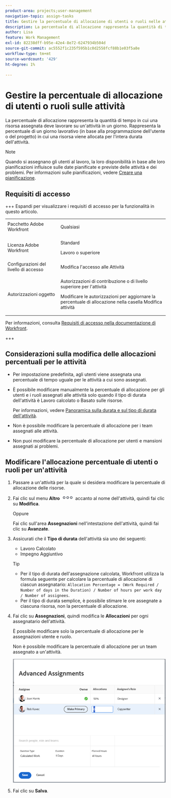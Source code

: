 ```yaml
---
product-area: projects;user-management
navigation-topic: assign-tasks
title: Gestire la percentuale di allocazione di utenti o ruoli nelle attività
description: La percentuale di allocazione rappresenta la quantità di tempo in cui una risorsa assegnata deve lavorare su un'attività in un giorno. Rappresenta la percentuale di un giorno lavorativo (in base alla programmazione dell'utente o del progetto) in cui una risorsa viene allocata per l'intera durata dell'attività.
author: Lisa
feature: Work Management
exl-id: 82238dff-b95e-42e4-8e72-6247934b504d
source-git-commit: ac5552f1c235f595b1c0d2558fcf88b1e03f5a8e
workflow-type: tm+mt
source-wordcount: '429'
ht-degree: 1%

---
```


# Gestire la percentuale di allocazione di utenti o ruoli sulle attività

<!--
<div class="preview"> 

The highlighted information on this page refers to functionality not yet generally available. It is available only in the Preview environment for all customers. The same features will also be available in the Production environment for all customers starting with  a week from the Preview release.      

For more information, see [Interface modernization](/help/quicksilver/product-announcements/product-releases/interface-modernization/interface-modernization.md).  

</div> 
-->

La percentuale di allocazione rappresenta la quantità di tempo in cui una risorsa assegnata deve lavorare su un&#39;attività in un giorno. Rappresenta la percentuale di un giorno lavorativo (in base alla programmazione dell&#39;utente o del progetto) in cui una risorsa viene allocata per l&#39;intera durata dell&#39;attività.

>[!NOTE]
>
>Quando si assegnano gli utenti al lavoro, la loro disponibilità in base alle loro pianificazioni influisce sulle date pianificate e previste delle attività e dei problemi. Per informazioni sulle pianificazioni, vedere [Creare una pianificazione](../../../administration-and-setup/set-up-workfront/configure-timesheets-schedules/create-schedules.md).

## Requisiti di accesso

+++ Espandi per visualizzare i requisiti di accesso per la funzionalità in questo articolo.

<table style="table-layout:auto"> 
 <col> 
 <col> 
 <tbody> 
  <tr> 
   <td>Pacchetto Adobe Workfront</td> 
   <td> <p>Qualsiasi</p> </td> 
  </tr> 
  <tr> 
   <td>Licenza Adobe Workfront</td> 
   <td> <p>Standard</p>
   <p>Lavoro o superiore</p>
   </td> 
  </tr> 
  <tr> 
   <td>Configurazioni del livello di accesso</td> 
   <td>Modifica l'accesso alle Attività</td> 
  </tr> 
  <tr> 
   <td>Autorizzazioni oggetto</td>
   <td><p>Autorizzazioni di contribuzione o di livello superiore per l'attività</p>
   <p>Modificare le autorizzazioni per aggiornare la percentuale di allocazione nella casella Modifica attività</p></td>
  </tr>
 </tbody>
</table>

Per informazioni, consulta [Requisiti di accesso nella documentazione di Workfront](/help/quicksilver/administration-and-setup/add-users/access-levels-and-object-permissions/access-level-requirements-in-documentation.md).

+++

<!--
Change this sentence in the table when unshimmming assignments on Edit task:
<p>Edit permissions to update allocation hours in the Edit Task box</p>
To this:
<p>Edit permissions to update allocation hours in the Edit Task box in the Production environment. <span class="preview">You can no longer manage allocation percentage in the Edit task box in the Preview environment.</span></p>
-->

## Considerazioni sulla modifica delle allocazioni percentuali per le attività

* Per impostazione predefinita, agli utenti viene assegnata una percentuale di tempo uguale per le attività a cui sono assegnati.
* È possibile modificare manualmente la percentuale di allocazione per gli utenti e i ruoli assegnati alle attività solo quando il tipo di durata dell&#39;attività è Lavoro calcolato o Basato sulle risorse.

  Per informazioni, vedere [Panoramica sulla durata e sul tipo di durata dell&#39;attività](../../../manage-work/tasks/taskdurtn/task-duration-and-duration-type.md).

* Non è possibile modificare la percentuale di allocazione per i team assegnati alle attività.
* Non puoi modificare la percentuale di allocazione per utenti e mansioni assegnati ai problemi.

## Modificare l&#39;allocazione percentuale di utenti o ruoli per un&#39;attività

1. Passare a un&#39;attività per la quale si desidera modificare la percentuale di allocazione delle risorse.
1. Fai clic sul menu **Altro** ![](assets/qs-more-icon-on-an-object.png) accanto al nome dell&#39;attività, quindi fai clic su **Modifica**.

   Oppure

   Fai clic sull&#39;area **Assegnazioni** nell&#39;intestazione dell&#39;attività, quindi fai clic su **Avanzate**.

1. Assicurati che il **Tipo di durata** dell&#39;attività sia uno dei seguenti:

   * Lavoro Calcolato
   * Impegno Aggiuntivo

   >[!TIP]
   >
   >* Per il tipo di durata dell&#39;assegnazione calcolata, Workfront utilizza la formula seguente per calcolare la percentuale di allocazione di ciascun assegnatario: `Allocation Percentage = (Work Required / Number of days in the Duration) / Number of hours per work day / Number of assignees`.
   >* Per il tipo di durata semplice, è possibile stimare le ore assegnate a ciascuna risorsa, non la percentuale di allocazione.

1. Fai clic su **Assegnazioni**, quindi modifica le **Allocazioni** per ogni assegnatario dell&#39;attività.

   È possibile modificare solo la percentuale di allocazione per le assegnazioni utente e ruolo.

   Non è possibile modificare la percentuale di allocazione per un team assegnato a un&#39;attività.

   ![Modifica percentuale di allocazione](assets/advanced-assignments-allocation-percentage.png)

1. Fai clic su **Salva**.
